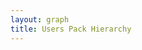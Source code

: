 ```yaml
---
layout: graph
title: Users Pack Hierarchy
---
```


<svg id="pack_users"></svg>
<script src="{{ site.baseurl }}/assets/js/extractors/pack_users.js"></script>

<script>
$(document).ready(function(){
  draw_pack_hierarchy('#pack_users');
})
</script>
